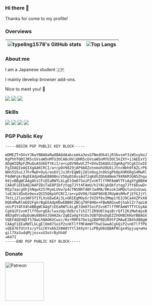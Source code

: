 ### Hi there 👋

Thanks for come to my profile!

### Overviews

| <img align="center" src="https://github-readme-stats.typeling1578.dev/?username=typeling1578&show_icons=true&theme=transparent&hide_border=true" alt="typeling1578's GitHub stats" /> | <img align="center" src="https://github-readme-stats.typeling1578.dev/top-langs/?username=typeling1578&theme=transparent&layout=compact&hide_border=true&exclude_repo=icns-code-cross-platform,Vivaldia,dino-game,com.android.music" alt="Top Langs" /> |
| ------------- | ------------- |

### About:me
I am a Japanese student 🇯🇵

I mainly develop browser add-ons.

Nice to meet you! 🤝

[![](https://img.shields.io/badge/Twitter-typeling1578-1d9bf0.svg?style=for-the-badge&logo=twitter&logoColor=ffffff)](https://twitter.com/typeling1578)
[![](https://img.shields.io/badge/Misskey-typeling1578@misskey.typeling1578.dev-9ec23f.svg?style=for-the-badge&logo=misskey&logoColor=ffffff)]()
[![](https://img.shields.io/badge/YouTube-typeling1578-ff0000.svg?style=for-the-badge&logo=youtube&logoColor=ffffff)](https://www.youtube.com/channel/UCW_yItmX2SbJDiOYBRXn1ZA)


### Skills
[![](https://img.shields.io/badge/-HTML-dd4b25.svg?style=flat-square&logo=html5&logoColor=ffffff)]()
[![](https://img.shields.io/badge/-CSS-254bdd.svg?style=flat-square&logo=css3&logoColor=ffffff)]()
[![](https://img.shields.io/badge/-JavaScript-efd81d.svg?style=flat-square&logo=javascript&logoColor=000000)]()
[![](https://img.shields.io/badge/-Golang-2cb6aa.svg?style=flat-square&logo=go&logoColor=ffffff)]()

### PGP Public Key
```
-----BEGIN PGP PUBLIC KEY BLOCK-----

mDMEZT+DVxYJKwYBBAHaRw8BAQdAabcomka3esGfNedOk41jR3bvsmY3iW5xyboJ
KgPhhTO0I3R5cGVsaW5nMTU3OCA8cHViQHR5cGVsaW5nMTU3OC5kZXY+iJAEExYI
ADgWIQRpFZMuQuASU6bTtKiI/a+cpOV98wUCZT+DVwIbAQULCQgHAgYVCgkICwIE
FgIDAQIeAQIXgAAKCRCI/a+cpOV9829jAP9A8ZotemohU9G6iJtncWbh0fAZLrP6
NHn5S5uiJ7hrMwD+OyG/eo6VjJvJRrEqW8jZAlm9ogJn9kSgPbOpXHR6RgS4MwRl
P4dWFgkrBgEEAdpHDwEBB0BncV56pDS8usAdf2qKdhZQh6ANem79XR6MJGN5Zhqu
04jvBBgWCAAgAhsCFiEEaRWTLkLgElOm07SoiP2vnKTlffMFAmWYTFsAgXYgBBkW
CAAdFiEEbAQJAAPZ8sTaE8P1bfztqg7JYt4FAmU/h1YACgkQbfztqg7JYt6DuwD+
MIp7aacgOhjhNqwX257RymLUVw7p4cTNSNRf4BFJa4MA/0KsokImMQxtun2uUuwL
loEJblXDoEe9exxQSI5Q6pUFCRCI/a+cpOV98/5UAP98VBJRUpWsRMvFjEfGJjYl
7ktLj2loxSNF5fIfLXsbEwEAj3LvGRIEgMOyGr3VZ9f8xIMmpiYE3J9Ca4XZPxX8
DQ64MwRlmE02FgkrBgEEAdpHDwEBB0CZWCq78F8H0x+FBwNAGswOjhablZr7apLW
uUcP1Y4FX4h4BBgWCAAgFiEEaRWTLkLgElOm07SoiP2vnKTlffMFAmWYTTYCGyAA
CgkQiP2vnKTlffOu+gEA/lwxzUp/0dbrs7ihI7lIR9U0lkqsBrrQflZKzMwh4psB
AN3q0VcwDpDuWu8BbkXJGHAZm/ZqBZaUgY41Ov3GBfQOuDgEZZhOHBIKKwYBBAGX
VQEFAQEHQEfS78wLhNAOKUCwzc/HzrRMF67Oe1q2B8P0D2R9tFIMAwEIB4h4BBgW
CAAgFiEEaRWTLkLgElOm07SoiP2vnKTlffMFAmWYThwCGwwACgkQiP2vnKTlffPb
sQEA76TUtntx/yYSiCKYx6bIX8WdtYYl34XyVrizPByD6UQBAP8Cgx4Spjuq+wHa
gil7Xa3udqMjjosxxU3otrByhhAF
=K47I
-----END PGP PUBLIC KEY BLOCK-----
```

### Donate

<a href="https://patreon.com/typeling1578"><img width="125" src="https://c5.patreon.com/external/logo/become_a_patron_button.png" alt="Patreon" /></a>
